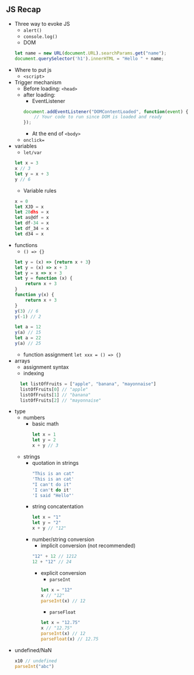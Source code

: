 ## JS Recap
- Three way to evoke JS
  - `alert()`
  - `console.log()`
  - DOM
  ```js
  let name = new URL(document.URL).searchParams.get("name");
  document.querySelector('h1').innerHTML = "Hello " + name;
  ```
- Where to put js
	- `<script>`
- Trigger mechanism
	- Before loading: `<head>`
	- after loading:
		- EventListener
		```js
		document.addEventListener("DOMContentLoaded", function(event) {
			// Your code to run since DOM is loaded and ready
		});
		```
		- At the end of `<body>`
	- `onclick=`
- variables
  - `let/var`
  ```js
  let x = 3
  x // 3
  let y = x + 3
  y // 6
  ```
  - Variable rules
  ```js
  x = 0
  let XJD = x
  let 28dhs = x
  let as@df = x
  let df-34 = x
  let df_34 = x
  let d34 = x
  
  ```
- functions
  - `() => {}`
  ```js
  let y = (x) => {return x + 3}
  let y = (x) => x + 3
  let y = x => x + 3
  let y = function (x) {
	  return x + 3
  }
  function y(x) {
	  return x + 3
  }
  y(3) // 6
  y(-1) // 2
  
  let a = 12
  y(a) // 15
  let a = 22
  y(a) // 25
  ```
  - function assignment `let xxx = () => {}`
- arrays
  - assignment syntax
  - indexing
  ```js
	let listOfFruits = ["apple", "banana", "mayonnaise"]
	listOfFruits[0] // "apple"
	listOfFruits[1] // "banana"
	listOfFruits[2] // "mayonnaise"
  ```
- type
  - numbers
  	- basic math
		```js
		let x = 1
		let y = 2
		x + y // 3
		```
  - strings
  	- quotation in strings
		```js
		"This is an cat"
		'This is an cat'
		"I can't do it"
		'I can't do it'
		'I said "Hello"'
		```
  	- string concatentation
		```js
		let x = "1"
		let y = "2"
		x + y // "12"
		```
	- number/string conversion
		- implicit conversion (not recommended)
		```js
		"12" + 12 // 1212
		12 + "12" // 24
		```
		- explicit conversion
			- `parseInt`
			```js
			let x = "12"
			x // "12"
			parseInt(x) // 12
			```
			- `parseFloat`
			```js
			let x = "12.75"
			x // "12.75"
			parseInt(x) // 12
			parseFloat(x) // 12.75
			```
- undefined/NaN
  ```js
  x10 // undefined
  parseInt("abc")
  ```